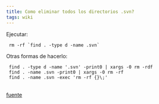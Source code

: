 ```yaml
---
title: Como eliminar todos los directorios .svn?
tags: wiki
---
```


Ejecutar:

     rm -rf `find . -type d -name .svn`

Otras formas de hacerlo:

     find . -type d -name '.svn' -print0 | xargs -0 rm -rdf
     find . -name .svn -print0 | xargs -0 rm -rf
     find . -name .svn -exec 'rm -rf {}\;'

\
[fuente](http://lobotuerto.com/blog/2008/04/28/como-borrar-recursivamente-todos-los-subdirectorios-svn/)
